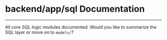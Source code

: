 # backend/app/sql Documentation

---


All core SQL logic modules documented. Would you like to summarize the SQL layer or move on to `models/`?
